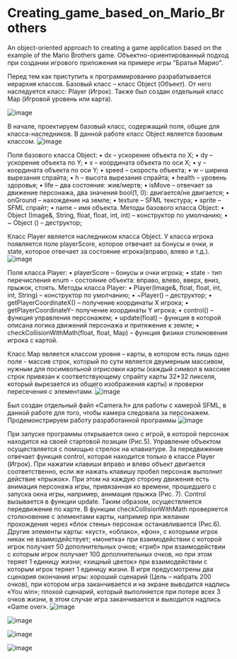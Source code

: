 # Creating_game_based_on_Mario_Brothers
An object-oriented approach to creating a game application based on the example of the Mario Brothers game.
Объектно-ориентированный подход при создании игрового приложения на примере игры "Братья Марио".

Перед тем как приступить к программированию разрабатывается иерархия классов. Базовый класс – класс Object (Объект). От него наследуется класс: Player (Игрок). Также был создан отдельный класс Map (Игровой уровень или карта).

![image](https://github.com/Sazerfai/Creating_game_based_on_Mario_Brothers/assets/79790554/b3552d0e-f2ee-47d8-8ec6-91ad8984b020)

В начале, проектируем базовый класс, содержащий поля, общие для класса-наследников.
В данной работе класс Object является базовым классом.
![image](https://github.com/Sazerfai/Creating_game_based_on_Mario_Brothers/assets/79790554/8b582f7f-f45c-4656-b974-98c69dd4cda1)

Поля базового класса Object:
•	dx – ускорение объекта по X;
•	dy – ускорение объекта по Y;
•	x – координата объекта по оси Х; 
•	y – координата объекта по оси Y;
•	speed – скорость объекта;
•	w – ширина вырезания спрайта;
•	h – высота вырезания спрайта;
•	health – уровень здоровья;
•	life – два состояния: жив/мертв;
•	isMove – отвечает за движение персонажа, два значения bool(1, 0): двигается/не двигается;
•	onGround – нахождение на земле;
•	texture – SFML текстура;
•	sprite –SFML спрайт;
•	name – имя объекта.
 Методы базового класса Object:
•	Object (Image&, String, float, float, int, int) – конструктор по умолчанию;
•	~ Object () – деструктор;

Класс Player является наследником класса Object. У класса игрока появляется поле playerScore, которое отвечает за бонусы и очки, и state, которое отвечает за состояние игрока(вправо, влево и т.д.).
![image](https://github.com/Sazerfai/Creating_game_based_on_Mario_Brothers/assets/79790554/eb808232-a441-4550-9e28-9d7b4c1b43be)

Поля класса Player:
•	playerScore – бонусы и очки игрока;
•	state - тип перечисления enum - состояние объекта: вправо, влево, вверх, вниз, прыжок, стоять.
Методы класса Player:
•	Player(Image&, float, float, int, int, String) – конструктор по умолчанию;
•	~Player() – деструктор;
•	getPlayerCoordinateX() – получение координаты Х игрока;
•	getPlayerCoordinateY– получение координаты Y игрока;
•	control() – функция управления персонажем;
•	update(float) – функция в которой описана логика движений персонажа и притяжение к земле;
•	checkCollisionWithMath(float, float, Map) – функция физики столкновения игрока с картой.


Класс Map является классом уровня – карты, в котором есть лишь одно поле - массив строк, который по сути является двумерным массивом, нужным для посимвольной отрисовки карты (каждый символ в массиве строк привязан к соответствующему спрайту карты 32*32 пикселя, который вырезается из общего изображения карты) и проверки пересечения с элементами.
![image](https://github.com/Sazerfai/Creating_game_based_on_Mario_Brothers/assets/79790554/80678d80-3946-4a4d-9550-ef5d4e5eb78a)

Был создан отдельный файл «Camera.h» для работы с камерой SFML, в данной работе для того, чтобы камера следовала за персонажем. 
Продемонстрируем работу разработанной программы
![image](https://github.com/Sazerfai/Creating_game_based_on_Mario_Brothers/assets/79790554/4ffcb277-891f-4623-9746-9d7bedae3cf5)

При запуске программы открывается окно с игрой, в которой персонаж находится на своей стартовой позиции (Рис.5).
Управление объектом осуществляется с помощью стрелок на клавиатуре. За передвижение отвечает функция control, которая находится только в классе Player (Игрок). При нажатии клавиши вправо и влево объект двигается соответственно, если же нажать клавишу пробел персонаж выполнит действие «прыжок». При этом на каждую сторону движения есть анимация персонажа игры, привязанная ко времени, прошедшего с запуска окна игры, например, анимация прыжка (Рис. 7). Control вызывается в функции update. Таким образом, осуществляется передвижение по карте. В функции checkCollisionWithMath проверяется столкновение с элементами карты, например при желании прохождения через «блок стены» персонаж останавливается (Рис.6). Другие элементы карты: «куст», «облако», «фон», с которыми игрок никак не взаимодействует; «монетка» при взаимодействии с которой игрок получает 50 дополнительных очков; «гриб» при взаимодействии с которым игрок получает 100 дополнительных очков, но при этом теряет 1 единицу жизни; «хищный цветок» при взаимодействии с которым игрок теряет 1 единицу жизни.
В игре предусмотрены два сценария окончания игры: хороший сценарий (Цель – набрать 200 очков), при котором игра заканчивается и на экране выводится надпись «You win»; плохой сценарий, который выполняется при потере всех 3 очков жизни, в этом случае игра заканчивается и выводится надпись «Game over».
![image](https://github.com/Sazerfai/Creating_game_based_on_Mario_Brothers/assets/79790554/4f99988d-1422-403e-9ca1-9abbb4334a22)


![image](https://github.com/Sazerfai/Creating_game_based_on_Mario_Brothers/assets/79790554/64609c1f-3ff0-4c76-95af-baabc9ad1e97)


![image](https://github.com/Sazerfai/Creating_game_based_on_Mario_Brothers/assets/79790554/b6f9ad8e-79c9-45e5-99cd-bf6af510c376)


 ![image](https://github.com/Sazerfai/Creating_game_based_on_Mario_Brothers/assets/79790554/302392a6-5fca-4539-91f4-e4ffa4e1343c)
